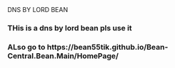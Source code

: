 <!doctype html>
<htm>
  <head>DNS BY LORD BEAN</head>
  <body>
    <h3>THis is a dns by lord bean pls use it</h3>
    <h3>ALso go to https://bean55tik.github.io/Bean-Central.Bean.Main/HomePage/</h3>
  </body>
</html>
